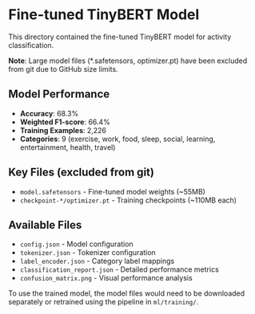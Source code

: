 # Fine-tuned TinyBERT Model

This directory contained the fine-tuned TinyBERT model for activity classification.

**Note**: Large model files (*.safetensors, optimizer.pt) have been excluded from git due to GitHub size limits.

## Model Performance
- **Accuracy**: 68.3%
- **Weighted F1-score**: 66.4% 
- **Training Examples**: 2,226
- **Categories**: 9 (exercise, work, food, sleep, social, learning, entertainment, health, travel)

## Key Files (excluded from git)
- `model.safetensors` - Fine-tuned model weights (~55MB)
- `checkpoint-*/optimizer.pt` - Training checkpoints (~110MB each)

## Available Files
- `config.json` - Model configuration
- `tokenizer.json` - Tokenizer configuration  
- `label_encoder.json` - Category label mappings
- `classification_report.json` - Detailed performance metrics
- `confusion_matrix.png` - Visual performance analysis

To use the trained model, the model files would need to be downloaded separately or retrained using the pipeline in `ml/training/`.